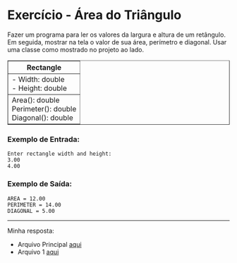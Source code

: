 # Exercício - Área do Triângulo

Fazer um programa para ler os valores da largura e altura de um retângulo. Em seguida, mostrar na tela o valor de sua área, perímetro e diagonal. Usar uma classe como mostrado no projeto ao lado.

  <table border=1>      
      <tr>
          <th colspan="4">Rectangle</th>
      </tr>
      <tr>
          <td>- Width: double <br> - Height: double</td>
      </tr>
      <tr>
          <td>Area(): double <br> Perimeter(): double <br> Diagonal(): double</td>
      </tr>
  </table>

</div>

### Exemplo de Entrada:

```
Enter rectangle width and height:
3.00
4.00
```

### Exemplo de Saída:

```
AREA = 12.00
PERIMETER = 14.00
DIAGONAL = 5.00
```

---

Minha resposta:
- Arquivo Principal [aqui](https://github.com/JonathanBarr0s/Udemy-Java/blob/main/Se%C3%A7%C3%A3o%2008%20-%20Introdu%C3%A7%C3%A3o%20%C3%A0%20POO/01.%20%C3%81rea%20do%20Tri%C3%A2ngulo/AreaDoTriangulo/src/Program.java)
- Arquivo 1 [aqui](https://github.com/JonathanBarr0s/Udemy-Java/blob/main/Se%C3%A7%C3%A3o%2008%20-%20Introdu%C3%A7%C3%A3o%20%C3%A0%20POO/01.%20%C3%81rea%20do%20Tri%C3%A2ngulo/AreaDoTriangulo/src/entities/Rectangle.java)


